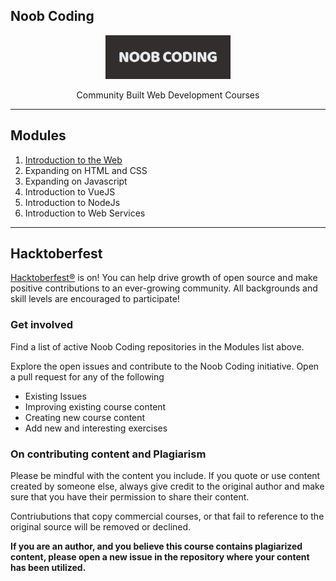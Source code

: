 ##  Noob Coding

<p align="center">
  <img src="./assets/NoobCoding-500x175.png" width="200">
</p>
<p align="center">Community Built Web Development Courses</p>

---
## Modules
1. [Introduction to the Web](https://github.com/N0obCoding/Introduction-to-the-web)
2. Expanding on HTML and CSS
3. Expanding on Javascript
4. Introduction to VueJS
5. Introduction to NodeJs
6. Introduction to Web Services
---

## Hacktoberfest
[Hacktoberfest®](https://hacktoberfest.digitalocean.com/) is on! You can help drive growth of open source and make positive contributions to an ever-growing community. All backgrounds and skill levels are encouraged to participate!

### Get involved
Find a list of active Noob Coding repositories in the Modules list above.

Explore the open issues and contribute to the Noob Coding initiative.
Open a pull request for any of the following
* Existing Issues
* Improving existing course content
* Creating new course content
* Add new and interesting exercises

### On contributing content and Plagiarism
Please be mindful with the content you include. If you quote or use content created by someone else, always give credit to the original author and make sure that you have their permission to share their content.

Contriubutions that copy commercial courses, or that fail to reference to the original source will be removed or declined.

**If you are an author, and you believe this course contains plagiarized content, please open a new issue in the repository where your content has been utilized.**
